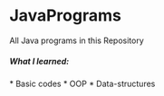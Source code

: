 # JavaPrograms
All Java programs in this Repository

<h5>What I learned:</h5>
* Basic codes
* OOP
* Data-structures
